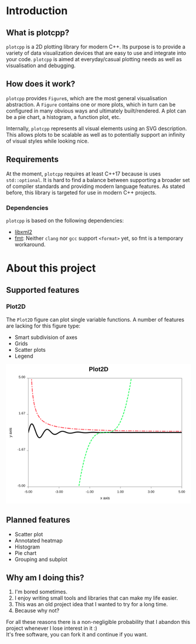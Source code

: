 # Introduction
## What is plotcpp?
`plotcpp` is a 2D plotting library for modern C++. Its purpose is to provide a variety of data visualization devices that are easy to use and integrate into your code. `plotcpp` is aimed at everyday/casual plotting needs as well as visualisation and debugging.

## How does it work?
`plotcpp` provides `Figure`s, which are the most general visualisation abstraction. A `Figure` contains one or more plots, which in turn can be configured in many obvious ways and ultimately built/rendered. A plot can be a pie chart, a histogram, a function plot, etc.

Internally, `plotcpp` represents all visual elements using an SVG description. This allows plots to be scalable as well as to potentially support an infinity of visual styles while looking nice.

## Requirements
At the moment, `plotcpp` requires at least C++17 because is uses `std::optional`. It is hard to find a balance between supporting a broader set of compiler standards and providing modern language features. As stated before, this library is targeted for use in modern C++ projects.

### Dependencies
`plotcpp` is based on the following dependencies:
* [libxml2](https://github.com/GNOME/libxml2)
* [fmt](https://fmt.dev/latest/index.html): Neither `clang` nor `gcc` support `<format>` yet, so fmt is a temporary workaround.

# About this project
## Supported features
### Plot2D
The `Plot2D` figure can plot single variable functions. A number of features are lacking for this figure type:
* Smart subdivision of axes
* Grids
* Scatter plots
* Legend

![Example](examples/Plot2D.png)

## Planned features
* Scatter plot
* Annotated heatmap
* Histogram
* Pie chart
* Grouping and subplot

## Why am I doing this?
1. I'm bored sometimes.
2. I enjoy writing small tools and libraries that can make my life easier.
3. This was an old project idea that I wanted to try for a long time.
4. Because why not?

For all these reasons there is a non-negligible probability that I abandon this project whenever I lose interest in it :)
<br>
It's free software, you can fork it and continue if you want.
